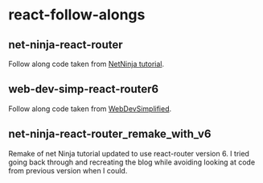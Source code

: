 # react-follow-alongs

## net-ninja-react-router
Follow along code taken from [NetNinja tutorial](https://www.youtube.com/@NetNinja).

## web-dev-simp-react-router6
Follow along code taken from [WebDevSimplified](https://www.youtube.com/watch?v=Ul3y1LXxzdU).

## net-ninja-react-router_remake_with_v6
Remake of net Ninja tutorial updated to use react-router version 6. I tried going back through and recreating the blog while avoiding looking at code from previous version when I could.
